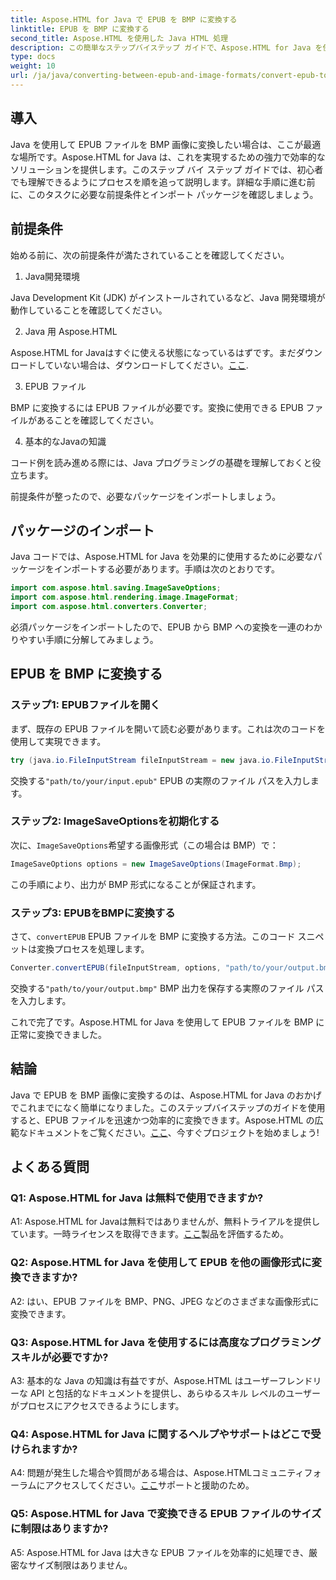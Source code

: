 ```yaml
---
title: Aspose.HTML for Java で EPUB を BMP に変換する
linktitle: EPUB を BMP に変換する
second_title: Aspose.HTML を使用した Java HTML 処理
description: この簡単なステップバイステップ ガイドで、Aspose.HTML for Java を使用して EPUB ファイルを BMP 画像に変換する方法を学びます。
type: docs
weight: 10
url: /ja/java/converting-between-epub-and-image-formats/convert-epub-to-bmp/
---
```

## 導入

Java を使用して EPUB ファイルを BMP 画像に変換したい場合は、ここが最適な場所です。Aspose.HTML for Java は、これを実現するための強力で効率的なソリューションを提供します。このステップ バイ ステップ ガイドでは、初心者でも理解できるようにプロセスを順を追って説明します。詳細な手順に進む前に、このタスクに必要な前提条件とインポート パッケージを確認しましょう。

## 前提条件

始める前に、次の前提条件が満たされていることを確認してください。

1. Java開発環境

Java Development Kit (JDK) がインストールされているなど、Java 開発環境が動作していることを確認してください。

2. Java 用 Aspose.HTML

 Aspose.HTML for Javaはすぐに使える状態になっているはずです。まだダウンロードしていない場合は、ダウンロードしてください。[ここ](https://releases.aspose.com/html/java/).

3. EPUB ファイル

BMP に変換するには EPUB ファイルが必要です。変換に使用できる EPUB ファイルがあることを確認してください。

4. 基本的なJavaの知識

コード例を読み進める際には、Java プログラミングの基礎を理解しておくと役立ちます。

前提条件が整ったので、必要なパッケージをインポートしましょう。

## パッケージのインポート

Java コードでは、Aspose.HTML for Java を効果的に使用するために必要なパッケージをインポートする必要があります。手順は次のとおりです。

```java
import com.aspose.html.saving.ImageSaveOptions;
import com.aspose.html.rendering.image.ImageFormat;
import com.aspose.html.converters.Converter;
```

必須パッケージをインポートしたので、EPUB から BMP への変換を一連のわかりやすい手順に分解してみましょう。

## EPUB を BMP に変換する

### ステップ1: EPUBファイルを開く

まず、既存の EPUB ファイルを開いて読む必要があります。これは次のコードを使用して実現できます。

```java
try (java.io.FileInputStream fileInputStream = new java.io.FileInputStream("path/to/your/input.epub")) {
```

交換する`"path/to/your/input.epub"` EPUB の実際のファイル パスを入力します。

### ステップ2: ImageSaveOptionsを初期化する

次に、`ImageSaveOptions`希望する画像形式（この場合は BMP）で：

```java
ImageSaveOptions options = new ImageSaveOptions(ImageFormat.Bmp);
```

この手順により、出力が BMP 形式になることが保証されます。

### ステップ3: EPUBをBMPに変換する

さて、`convertEPUB` EPUB ファイルを BMP に変換する方法。このコード スニペットは変換プロセスを処理します。

```java
Converter.convertEPUB(fileInputStream, options, "path/to/your/output.bmp");
```

交換する`"path/to/your/output.bmp"` BMP 出力を保存する実際のファイル パスを入力します。

これで完了です。Aspose.HTML for Java を使用して EPUB ファイルを BMP に正常に変換できました。

## 結論

 Java で EPUB を BMP 画像に変換するのは、Aspose.HTML for Java のおかげでこれまでになく簡単になりました。このステップバイステップのガイドを使用すると、EPUB ファイルを迅速かつ効率的に変換できます。Aspose.HTML の広範なドキュメントをご覧ください。[ここ](https://reference.aspose.com/html/java/)、今すぐプロジェクトを始めましょう!

## よくある質問

### Q1: Aspose.HTML for Java は無料で使用できますか?

A1: Aspose.HTML for Javaは無料ではありませんが、無料トライアルを提供しています。一時ライセンスを取得できます。[ここ](https://purchase.aspose.com/temporary-license/)製品を評価するため。

### Q2: Aspose.HTML for Java を使用して EPUB を他の画像形式に変換できますか?

A2: はい、EPUB ファイルを BMP、PNG、JPEG などのさまざまな画像形式に変換できます。

### Q3: Aspose.HTML for Java を使用するには高度なプログラミング スキルが必要ですか?

A3: 基本的な Java の知識は有益ですが、Aspose.HTML はユーザーフレンドリーな API と包括的なドキュメントを提供し、あらゆるスキル レベルのユーザーがプロセスにアクセスできるようにします。

### Q4: Aspose.HTML for Java に関するヘルプやサポートはどこで受けられますか?

 A4: 問題が発生した場合や質問がある場合は、Aspose.HTMLコミュニティフォーラムにアクセスしてください。[ここ](https://forum.aspose.com/)サポートと援助のため。

### Q5: Aspose.HTML for Java で変換できる EPUB ファイルのサイズに制限はありますか?

A5: Aspose.HTML for Java は大きな EPUB ファイルを効率的に処理でき、厳密なサイズ制限はありません。